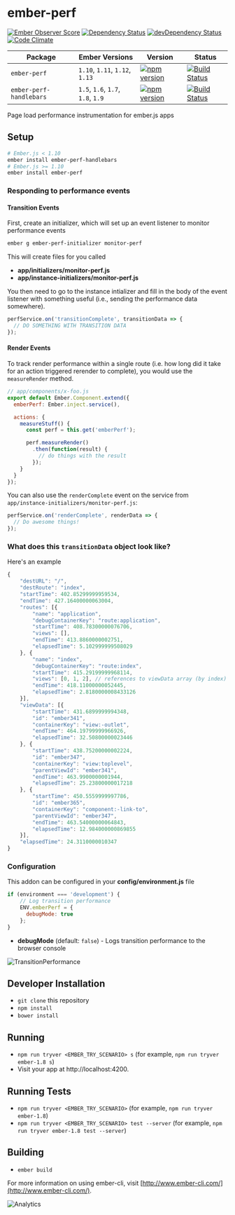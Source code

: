 # ember-perf

[![Ember Observer Score](http://emberobserver.com/badges/ember-perf.svg)](http://emberobserver.com/addons/ember-perf)
[![Dependency Status](https://david-dm.org/mike-north/ember-perf.svg)](https://david-dm.org/mike-north/ember-perf)
[![devDependency Status](https://david-dm.org/mike-north/ember-perf/dev-status.svg)](https://david-dm.org/mike-north/ember-perf#info=devDependencies)
[![Code Climate](https://codeclimate.com/github/mike-north/ember-perf/badges/gpa.svg)](https://codeclimate.com/github/mike-north/ember-perf)

Package | Ember Versions | Version | Status
--------|----------------|---------|--------
`ember-perf` | `1.10`, `1.11`, `1.12`, `1.13` | [![npm version](https://badge.fury.io/js/ember-perf.svg)](http://badge.fury.io/js/ember-perf) | [![Build Status](https://travis-ci.org/mike-north/ember-perf.svg?branch=master)](https://travis-ci.org/mike-north/ember-perf)
`ember-perf-handlebars` | `1.5`, `1.6`, `1.7`, `1.8`, `1.9` |  [![npm version](https://badge.fury.io/js/ember-perf-handlebars.svg)](http://badge.fury.io/js/ember-perf-handlebars) | [![Build Status](https://travis-ci.org/mike-north/ember-perf.svg?branch=handlebars)](https://travis-ci.org/mike-north/ember-perf)

Page load performance instrumentation for ember.js apps

## Setup

```sh
# Ember.js < 1.10
ember install ember-perf-handlebars
# Ember.js >= 1.10
ember install ember-perf
```

### Responding to performance events

#### Transition Events

First, create an initializer, which will set up an event listener to monitor
performance events

```sh
ember g ember-perf-initializer monitor-perf

```

This will create files for you called

* **app/initializers/monitor-perf.js**
* **app/instance-initializers/monitor-perf.js**

You then need to go to the instance intializer and fill in the body of the event listener with something useful (i.e., sending the performance data somewhere).

```js
perfService.on('transitionComplete', transitionData => {
  // DO SOMETHING WITH TRANSITION DATA
});
```

#### Render Events

To track render performance within a single route (i.e. how long did it take for an action triggered rerender to complete), you would use the `measureRender` method.

```js
// app/components/x-foo.js
export default Ember.Component.extend({
  emberPerf: Ember.inject.service(),

  actions: {
    measureStuff() {
      const perf = this.get('emberPerf');

      perf.measureRender()
        .then(function(result) {
          // do things with the result
        });
    }
  }
});
```

You can also use the `renderComplete` event on the service from `app/instance-initializers/monitor-perf.js`:

```js
perfService.on('renderComplete', renderData => {
  // Do awesome things!
});
```

### What does this `transitionData` object look like?

Here's an example

```js
{
	"destURL": "/",
	"destRoute": "index",
	"startTime": 402.85299999959534,
	"endTime": 427.16400000063004,
	"routes": [{
		"name": "application",
		"debugContainerKey": "route:application",
		"startTime": 408.78300000076706,
		"views": [],
		"endTime": 413.8860000002751,
		"elapsedTime": 5.102999999508029
	}, {
		"name": "index",
		"debugContainerKey": "route:index",
		"startTime": 415.29199999968114,
		"views": [0, 1, 2], // references to viewData array (by index)
		"endTime": 418.11000000052445,
		"elapsedTime": 2.8180000008433126
	}],
	"viewData": [{
		"startTime": 431.6899999994348,
		"id": "ember341",
		"containerKey": "view:-outlet",
		"endTime": 464.19799999966926,
		"elapsedTime": 32.50800000023446
	}, {
		"startTime": 438.75200000002224,
		"id": "ember347",
		"containerKey": "view:toplevel",
		"parentViewId": "ember341",
		"endTime": 463.9900000001944,
		"elapsedTime": 25.23800000017218
	}, {
		"startTime": 450.5559999997786,
		"id": "ember365",
		"containerKey": "component:-link-to",
		"parentViewId": "ember347",
		"endTime": 463.54000000064843,
		"elapsedTime": 12.984000000869855
	}],
	"elapsedTime": 24.3110000010347
}
```


### Configuration

This addon can be configured in your **config/environment.js** file

```js
if (environment === 'development') {
	// Log transition performance
	ENV.emberPerf = {
      debugMode: true
    };
}

```

* **debugMode** (default: `false`) - Logs transition performance to the browser console

![TransitionPerformance](http://i60.tinypic.com/2dtvfwz.png)


## Developer Installation

* `git clone` this repository
* `npm install`
* `bower install`

## Running

* `npm run tryver <EMBER_TRY_SCENARIO> s` (for example, `npm run tryver ember-1.8 s`)
* Visit your app at http://localhost:4200.

## Running Tests

* `npm run tryver <EMBER_TRY_SCENARIO>` (for example, `npm run tryver ember-1.8`)
* `npm run tryver <EMBER_TRY_SCENARIO> test --server` (for example, `npm run tryver ember-1.8 test --server`)

## Building

* `ember build`

For more information on using ember-cli, visit [http://www.ember-cli.com/](http://www.ember-cli.com/).

![Analytics](https://ga-beacon.appspot.com/UA-66610985-1/mike-north/ember-perf/readme)
